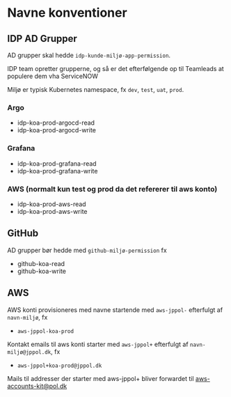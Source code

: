 # Navne konventioner

## IDP AD Grupper

AD grupper skal hedde `idp-kunde-miljø-app-permission`.

IDP team opretter grupperne, og så er det efterfølgende op til Teamleads at populere dem vha ServiceNOW

Miljø er typisk Kubernetes namespace, fx `dev`, `test`, `uat`, `prod`. 


### Argo
- idp-koa-prod-argocd-read
- idp-koa-prod-argocd-write

### Grafana
- idp-koa-prod-grafana-read
- idp-koa-prod-grafana-write

### AWS (normalt kun test og prod da det refererer til aws konto)
- idp-koa-prod-aws-read
- idp-koa-prod-aws-write

## GitHub

AD grupper bør hedde med `github-miljø-permission` fx
- github-koa-read
- github-koa-write

## AWS 

AWS konti provisioneres med navne startende med `aws-jppol-` efterfulgt af `navn-miljø`, fx  
- `aws-jppol-koa-prod`   

Kontakt emails til aws konti starter med `aws-jppol+` efterfulgt af `navn-miljø@jppol.dk`, fx 
- `aws-jppol+koa-prod@jppol.dk`   

Mails til addresser der starter med aws-jppol+ bliver forwardet til aws-accounts-kit@pol.dk
